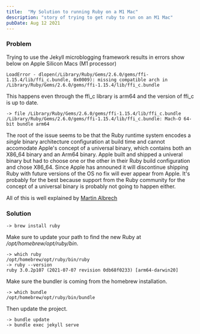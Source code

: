 ```yaml
---
title:  "My Solution to running Ruby on a M1 Mac"
description: "story of trying to get ruby to run on an M1 Mac"
pubDate: Aug 12 2021
---
```


### Problem

Trying to use the Jekyll microblogging framework results in errors show below on Apple Silicon Macs (M1 processor)

```
LoadError - dlopen(/Library/Ruby/Gems/2.6.0/gems/ffi-1.15.4/lib/ffi_c.bundle, 0x0009): missing compatible arch in /Library/Ruby/Gems/2.6.0/gems/ffi-1.15.4/lib/ffi_c.bundle
```

This happens even through the ffi_c library is arm64 and the version of ffi_c is up to date. 

```
-> file /Library/Ruby/Gems/2.6.0/gems/ffi-1.15.4/lib/ffi_c.bundle
/Library/Ruby/Gems/2.6.0/gems/ffi-1.15.4/lib/ffi_c.bundle: Mach-O 64-bit bundle arm64
```

The root of the issue seems to be that the Ruby runtime system encodes a *single* binary architecture configuration at build time and cannot accomodate Apple's concept of a universal binary, which contains both an X86_64 binary and an Arm64 binary.  Apple built and shipped a univeral binary but had to choose one or the other in their Ruby build configuration and chose X86_64.  Since Apple has announed it will discontinue shipping Ruby with future versions of the OS no fix will ever appear from Apple.  It's probably for the best because support from the Ruby community for the concept of a universal binary is probably not going to happen either.

All of this is well explained by [Martin Albrech](https://betterprogramming.pub/ruby-on-apple-silicon-m1-macs-fb159849b2f5)

### Solution

```
-> brew install ruby
```

Make sure to update your path to find the new Ruby at */opt/homebrew/opt/ruby/bin*.

```
-> which ruby
/opt/homebrew/opt/ruby/bin/ruby
-> ruby --version
ruby 3.0.2p107 (2021-07-07 revision 0db68f0233) [arm64-darwin20]
```

Make sure the bundler is coming from the homebrew installation.

```
-> which bundle
/opt/homebrew/opt/ruby/bin/bundle
```

Then update the project.

```
-> bundle update
-> bundle exec jekyll serve
```

